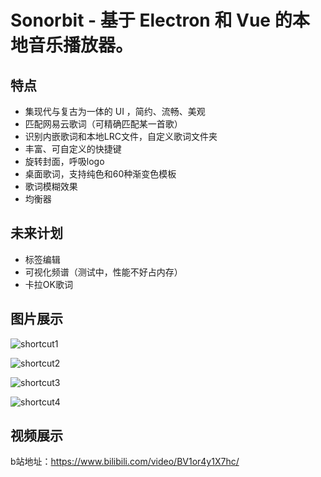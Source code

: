 # Sonorbit - 基于 Electron 和 Vue 的本地音乐播放器。

## 特点

- 集现代与复古为一体的 UI ，简约、流畅、美观
- 匹配网易云歌词（可精确匹配某一首歌）
- 识别内嵌歌词和本地LRC文件，自定义歌词文件夹
- 丰富、可自定义的快捷键
- 旋转封面，呼吸logo
- 桌面歌词，支持纯色和60种渐变色模板
- 歌词模糊效果
- 均衡器



## 未来计划

- 标签编辑
- 可视化频谱（测试中，性能不好占内存）
- 卡拉OK歌词



## 图片展示

![shortcut1](images/截图20240104224403.png)

![shortcut2](images/截图20240104224443.png)

![shortcut3](images/截图20240104224513.png)

![shortcut4](images/截图20240104224537.png)



## 视频展示

b站地址：https://www.bilibili.com/video/BV1or4y1X7hc/

